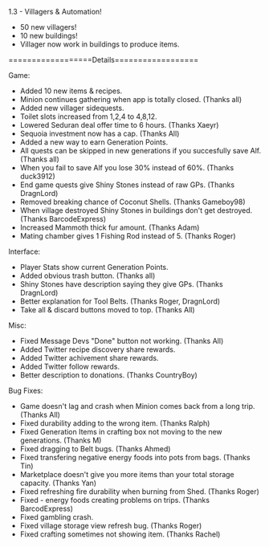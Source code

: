
 1.3 - Villagers & Automation!
 
 - 50 new villagers!  
 - 10 new buildings!  
 - Villager now work in buildings to produce items.  
 
 ==================Details==================
 
 Game:  
 - Added 10 new items & recipes.  
 - Minion continues gathering when app is totally closed. (Thanks all)  
 - Added new villager sidequests.  
 - Toilet slots increased from 1,2,4 to 4,8,12.  
 - Lowered Seduran deal offer time to 6 hours. (Thanks Xaeyr)  
 - Sequoia investment now has a cap. (Thanks All)  
 - Added a new way to earn Generation Points.  
 - All quests can be skipped in new generations if you succesfully save Alf. (Thanks all)  
 - When you fail to save Alf you lose 30% instead of 60%. (Thanks duck3912)  
 - End game quests give Shiny Stones instead of raw GPs. (Thanks DragnLord)  
 - Removed breaking chance of Coconut Shells. (Thanks Gameboy98)  
 - When village destroyed Shiny Stones in buildings don't get destroyed. (Thanks BarcodeExpress)  
 - Increased Mammoth thick fur amount. (Thanks Adam)  
 - Mating chamber gives 1 Fishing Rod instead of 5. (Thanks Roger)  
 
 Interface:  
 - Player Stats show current Generation Points.  
 - Added obvious trash button. (Thanks all)  
 - Shiny Stones have description saying they give GPs. (Thanks DragnLord)  
 - Better explanation for Tool Belts. (Thanks Roger, DragnLord)  
 - Take all & discard buttons moved to top. (Thanks All)  
 
 Misc:  
 - Fixed Message Devs "Done" button not working. (Thanks All)  
 - Added Twitter recipe discovery share rewards.  
 - Added Twitter achivement share rewards.  
 - Added Twitter follow rewards.  
 - Better description to donations. (Thanks CountryBoy)  
 
 Bug Fixes:  
 - Game doesn't lag and crash when Minion comes back from a long trip. (Thanks All)  
 - Fixed durability adding to the wrong item. (Thanks Ralph)  
 - Fixed Generation Items in crafting box not moving to the new generations. (Thanks M)  
 - Fixed dragging to Belt bugs. (Thanks Ahmed)  
 - Fixed transfering negative energy foods into pots from bags. (Thanks Tin)  
 - Marketplace doesn't give you more items than your total storage capacity. (Thanks Yan)  
 - Fixed refreshing fire durability when burning from Shed. (Thanks Roger)  
 - Fixed - energy foods creating problems on trips. (Thanks BarcodExpress)  
 - Fixed gambling crash.  
 - Fixed village storage view refresh bug. (Thanks Roger)  
 - Fixed crafting sometimes not showing item. (Thanks Rachel)  
